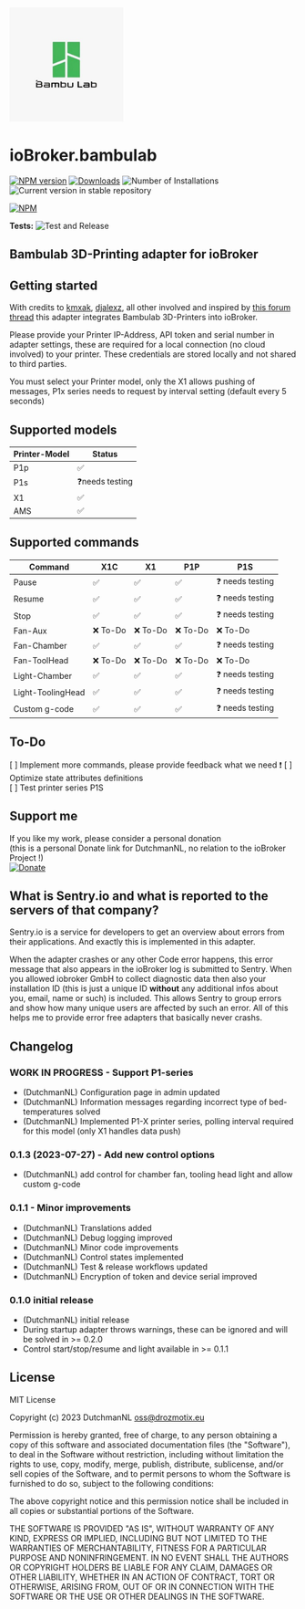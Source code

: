 <img src="admin/bambulab.png" alt="Logo" width="200"/>

# ioBroker.bambulab

[![NPM version](https://img.shields.io/npm/v/iobroker.bambulab.svg)](https://www.npmjs.com/package/iobroker.bambulab)
[![Downloads](https://img.shields.io/npm/dm/iobroker.bambulab.svg)](https://www.npmjs.com/package/iobroker.bambulab)
![Number of Installations](https://iobroker.live/badges/bambulab-installed.svg)
![Current version in stable repository](https://iobroker.live/badges/bambulab-stable.svg)

[![NPM](https://nodei.co/npm/iobroker.bambulab.png?downloads=true)](https://nodei.co/npm/iobroker.bambulab/)

**Tests:** ![Test and Release](https://github.com/DrozmotiX/ioBroker.bambulab/workflows/Test%20and%20Release/badge.svg)

## Bambulab 3D-Printing adapter for ioBroker

## Getting started

With credits to [kmxak](https://forum.iobroker.net/user/kmxak), [djalexz](https://forum.iobroker.net/user/djalexz), all other involved and inspired by [this forum thread](https://forum.iobroker.net/topic/61585/bambu-lab-3d-drucker-mqtt-integration)
this adapter integrates Bambulab 3D-Printers into ioBroker.

Please provide your Printer IP-Address, API token and serial number in adapter settings, these are required for a local connection (no cloud involved) to your printer.
These credentials are stored locally and not shared to third parties.

You must select your Printer model, only the X1 allows pushing of messages, P1x series needs to request by interval setting (default every 5 seconds)

## Supported models
| Printer-Model | Status                  |
|---------------|-------------------------|
| P1p           | :white_check_mark:      |
| P1s           | :question:needs testing |
| X1            | :white_check_mark:      |
| AMS           | :white_check_mark:      |

## Supported commands
| Command           | X1C                | X1                 | P1P                | P1S                      |
|-------------------|--------------------|--------------------|--------------------|--------------------------|
| Pause             | :white_check_mark: | :white_check_mark: | :white_check_mark: | :question: needs testing |
| Resume            | :white_check_mark: | :white_check_mark: | :white_check_mark: | :question: needs testing |
| Stop              | :white_check_mark: | :white_check_mark: | :white_check_mark: | :question: needs testing |
| Fan-Aux           | :x: To-Do          | :x: To-Do          | :x: To-Do          | :x: To-Do                |
| Fan-Chamber       | :white_check_mark: | :white_check_mark: | :white_check_mark: | :question: needs testing |
| Fan-ToolHead      | :x: To-Do          | :x: To-Do          | :x: To-Do          | :x: To-Do                |
| Light-Chamber     | :white_check_mark: | :white_check_mark: | :white_check_mark: | :question: needs testing |
| Light-ToolingHead | :white_check_mark: | :white_check_mark: | :white_check_mark: | :question: needs testing |
| Custom g-code     | :white_check_mark: | :white_check_mark: | :white_check_mark: | :question: needs testing |

## To-Do
[ ] Implement more commands, please provide feedback what we need :exclamation: 
[ ] Optimize state attributes definitions  
[ ] Test printer series P1S  

## Support me
If you like my work, please consider a personal donation  
(this is a personal Donate link for DutchmanNL, no relation to the ioBroker Project !)  
[![Donate](https://raw.githubusercontent.com/DrozmotiX/ioBroker.sourceanalytix/master/admin/button.png)](http://paypal.me/DutchmanNL)

## What is Sentry.io and what is reported to the servers of that company?
Sentry.io is a service for developers to get an overview about errors from their applications. And exactly this is implemented in this adapter.

When the adapter crashes or any other Code error happens, this error message that also appears in the ioBroker log is submitted to Sentry. When you allowed iobroker GmbH to collect diagnostic data then also your installation ID (this is just a unique ID **without** any additional infos about you, email, name or such) is included. This allows Sentry to group errors and show how many unique users are affected by such an error. All of this helps me to provide error free adapters that basically never crashs.


## Changelog
<!--
	Placeholder for the next version (at the beginning of the line):
	### **WORK IN PROGRESS**
-->
### **WORK IN PROGRESS** - Support P1-series
* (DutchmanNL) Configuration page in admin updated
* (DutchmanNL) Information messages regarding incorrect type of bed-temperatures solved
* (DutchmanNL) Implemented P1-X printer series, polling interval required for this model (only X1 handles data push)

### 0.1.3 (2023-07-27) - Add new control options
* (DutchmanNL) add control for chamber fan, tooling head light and allow custom g-code

### 0.1.1 - Minor improvements
* (DutchmanNL) Translations added
* (DutchmanNL) Debug logging improved
* (DutchmanNL) Minor code improvements
* (DutchmanNL) Control states implemented
* (DutchmanNL) Test & release workflows updated
* (DutchmanNL) Encryption of token and device serial improved

### 0.1.0 initial release
* (DutchmanNL) initial release
* During startup adapter throws warnings, these can be ignored and will be solved in >= 0.2.0
* Control start/stop/resume and light available in >= 0.1.1

## License
MIT License

Copyright (c) 2023 DutchmanNL <oss@drozmotix.eu>

Permission is hereby granted, free of charge, to any person obtaining a copy
of this software and associated documentation files (the "Software"), to deal
in the Software without restriction, including without limitation the rights
to use, copy, modify, merge, publish, distribute, sublicense, and/or sell
copies of the Software, and to permit persons to whom the Software is
furnished to do so, subject to the following conditions:

The above copyright notice and this permission notice shall be included in all
copies or substantial portions of the Software.

THE SOFTWARE IS PROVIDED "AS IS", WITHOUT WARRANTY OF ANY KIND, EXPRESS OR
IMPLIED, INCLUDING BUT NOT LIMITED TO THE WARRANTIES OF MERCHANTABILITY,
FITNESS FOR A PARTICULAR PURPOSE AND NONINFRINGEMENT. IN NO EVENT SHALL THE
AUTHORS OR COPYRIGHT HOLDERS BE LIABLE FOR ANY CLAIM, DAMAGES OR OTHER
LIABILITY, WHETHER IN AN ACTION OF CONTRACT, TORT OR OTHERWISE, ARISING FROM,
OUT OF OR IN CONNECTION WITH THE SOFTWARE OR THE USE OR OTHER DEALINGS IN THE
SOFTWARE.